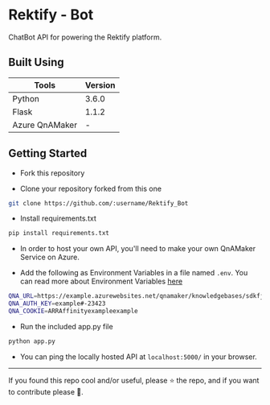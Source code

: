 # Rektify - Bot
ChatBot API for powering the Rektify platform.

## Built Using
| Tools | Version |
| ----- | ------- |
| Python | 3.6.0
| Flask | 1.1.2 |
| Azure QnAMaker | - |

## Getting Started

* Fork this repository

* Clone your repository forked from this one

```bash
git clone https://github.com/:username/Rektify_Bot
```

* Install requirements.txt

```bash
pip install requirements.txt
```

* In order to host your own API, you'll need to make your own QnAMaker Service on Azure.

* Add the following as Environment Variables in a file named `.env`. You can read more about Environment Variables [here](https://pypi.org/project/python-dotenv/)

```bash
QNA_URL=https://example.azurewebsites.net/qnamaker/knowledgebases/sdkfjnsakfjn
QNA_AUTH_KEY=example#-23423
QNA_COOKIE=ARRAffinityexampleexample
```

* Run the included app.py file

```bash
python app.py
```

* You can ping the locally hosted API at `localhost:5000/` in your browser.

---
If you found this repo cool and/or useful, please ⭐ the repo, and if you want to contribute please 🍴.
